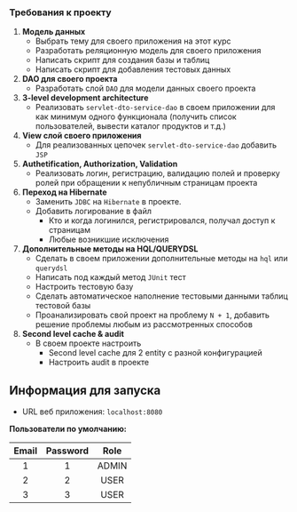 ### Требования к проекту
1. **Модель данных**
   - Выбрать тему для своего приложения на этот курс
   - Разработать реляционную модель для своего приложения
   - Написать скрипт для создания базы и таблиц
   - Написать скрипт для добавления тестовых данных
2. **DAO для своего проекта**
   - Разработать слой `DAO` для модели данных своего проекта
3. **3-level development architecture**
   - Реализовать `servlet-dto-service-dao` в своем приложении для как минимум одного функционала (получить список пользователей, вывести каталог продуктов и т.д.)
4. **View слой своего приложения**
   - Для реализованных цепочек `servlet-dto-service-dao` добавить `JSP`
5. **Authetification, Authorization, Validation**
   - Реализовать логин, регистрацию, валидацию полей и проверку ролей при обращении к непубличным страницам проекта
6. **Переход на Hibernate**
   - Заменить `JDBC` на `Hibernate` в проекте.
   - Добавить логирование в файл 
     - Кто и когда логинился, регистрировался, получал доступ к страницам
     - Любые возникшие исключения
7. **Дополнительные методы на HQL/QUERYDSL**
   - Сделать в своем приложении дополнительные методы на `hql` или `querydsl` 
   - Написать под каждый метод `JUnit` тест
   - Настроить тестовую базу
   - Сделать автоматическое наполнение тестовыми данными таблиц тестовой базы
   - Проанализировать свой проект на проблему `N + 1`, добавить решение проблемы любым из рассмотренных способов
8. **Second level cache & audit**
   - В своем проекте настроить
     - Second level cache для 2 entity с разной конфигурацией
     - Настроить audit в проекте

## Информация для запуска
- URL веб приложения: `localhost:8080`

**Пользователи по умолчанию:**

| Email | Password | Role  |
|:-----:|:--------:|:-----:|
|   1   |    1     | ADMIN |
|   2   |    2     | USER  |
|   3   |    3     | USER  |
